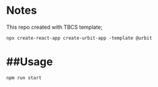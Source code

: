 Notes
=====

This repo created with TBCS template;
```
npx create-react-app create-urbit-app -template @urbit
```

##Usage
=======

```
npm run start
```
